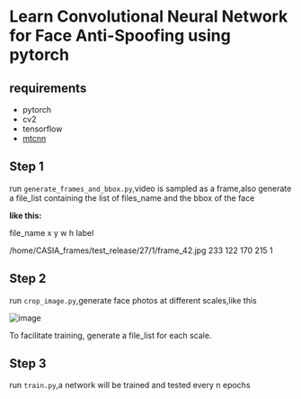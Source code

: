 # Learn Convolutional Neural Network for Face Anti-Spoofing using pytorch  

## requirements  

* pytorch
* cv2
* tensorflow
* [mtcnn][1]

## Step 1  

run `generate_frames_and_bbox.py`,video is sampled as a frame,also generate a file_list containing the list of files_name and the bbox of the face   

**like this:**  

file_name  x y w h label  

/home/CASIA_frames/test_release/27/1/frame_42.jpg 233 122 170 215 1   

## Step 2  

run `crop_image.py`,generate face photos at different scales,like this

![image](https://tva2.sinaimg.cn/large/005Dd0fOly1g7s9se2dv3j30aq037wg2.jpg)   

To facilitate training, generate a file_list for each scale.  

## Step 3  

run `train.py`,a network will be trained and tested every n epochs


  [1]: https://github.com/ipazc/mtcnn